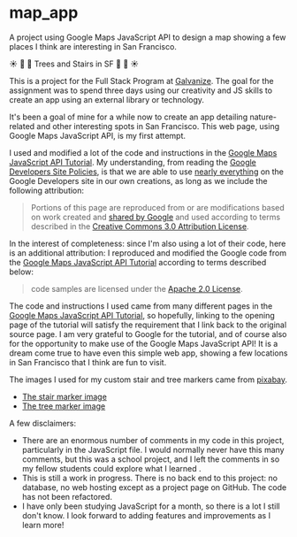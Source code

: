 # map_app
A project using Google Maps JavaScript API to design a map showing a few places I think are interesting in San Francisco.

:sunny: :palm_tree: :evergreen_tree: Trees and Stairs in SF :evergreen_tree: :palm_tree: :sunny:

This is a project for the Full Stack Program at [Galvanize](http://www.galvanize.com/courses/full-stack/). The goal for the assignment was to spend three days using our creativity and JS skills to create an app using an external library or technology.

It's been a goal of mine for a while now to create an app detailing nature-related and other interesting spots in San Francisco. This web page, using Google Maps JavaScript API, is my first attempt.

I used and modified a lot of the code and instructions in the [Google Maps JavaScript API Tutorial](https://developers.google.com/maps/documentation/javascript/tutorial). My understanding, from reading the [Google Developers Site Policies](https://developers.google.com/site-policies), is that we are able to use [nearly everything](https://developers.google.com/site-policies#restrictions) on the Google Developers site in our own creations, as long as we include the following attribution:

> Portions of this page are reproduced from or are modifications based on work created and [shared by Google](https://developers.google.com/readme/policies/) and used according to terms described in the [Creative Commons 3.0 Attribution License](http://creativecommons.org/licenses/by/3.0/).

In the interest of completeness: since I'm also using a lot of their code, here is an additional attribution: I reproduced and modified the Google code from the [Google Maps JavaScript API Tutorial](https://developers.google.com/maps/documentation/javascript/tutorial) according to terms described below: 
> code samples are licensed under the [Apache 2.0 License](http://www.apache.org/licenses/LICENSE-2.0).

The code and instructions I used came from many different pages in the [Google Maps JavaScript API Tutorial](https://developers.google.com/maps/documentation/javascript/tutorial), so hopefully, linking to the opening page of the tutorial will satisfy the requirement that I link back to the original source page. I am very grateful to Google for the tutorial, and of course also for the opportunity to make use of the Google Maps JavaScript API! It is a dream come true to have even this simple web app, showing a few locations in San Francisco that I think are fun to visit.

The images I used for my custom stair and tree markers came from [pixabay](http://pixabay.com/).
- [The stair marker image](http://pixabay.com/en/stairway-steps-architecture-stairs-269321/)
- [The tree marker image](http://pixabay.com/en/tree-forest-trunk-nature-leaves-576847/)

A few disclaimers:
- There are an enormous number of comments in my code in this project, particularly in the JavaScript file. I would normally never have this many comments, but this was a school project, and I left the comments in so my fellow students could explore what I learned .
- This is still a work in progress. There is no back end to this project: no database, no web hosting except as a project page on GitHub. The code has not been refactored.
- I have only been studying JavaScript for a month, so there is a lot I still don't know. I look forward to adding features and improvements as I learn more!

